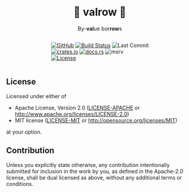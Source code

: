 <center>

# 🦀 **valrow** 🦀

By-**val**ue bor**row**s

<div style="display: inline-block; text-align: left">

<!-- git -->
[![GitHub](https://img.shields.io/github/stars/MaulingMonkey/valrow.svg?label=GitHub&style=social)](https://github.com/MaulingMonkey/valrow)
[![Build Status](https://github.com/MaulingMonkey/valrow/workflows/Rust/badge.svg)](https://github.com/MaulingMonkey/valrow/actions?query=workflow%3Arust)
![Last Commit](https://img.shields.io/github/last-commit/MaulingMonkey/valrow)
<br> <!-- crates.io -->
[![crates.io](https://img.shields.io/crates/v/valrow.svg)](https://crates.io/crates/valrow)
[![docs.rs](https://img.shields.io/docsrs/valrow)](https://docs.rs/valrow)
![msrv](https://img.shields.io/crates/msrv/valrow)
<br> <!-- other -->
[![License](https://img.shields.io/crates/l/valrow.svg)](https://github.com/MaulingMonkey/valrow)
<!--[![Changelog](https://img.shields.io/badge/wiki-changelog-blue?logo=github)](https://github.com/MaulingMonkey/valrow/wiki/Changelog)-->

</div></center>



## License

Licensed under either of

* Apache License, Version 2.0 ([LICENSE-APACHE](LICENSE-APACHE) or <http://www.apache.org/licenses/LICENSE-2.0>)
* MIT license ([LICENSE-MIT](LICENSE-MIT) or <http://opensource.org/licenses/MIT>)

at your option.



## Contribution

Unless you explicitly state otherwise, any contribution intentionally submitted
for inclusion in the work by you, as defined in the Apache-2.0 license, shall be
dual licensed as above, without any additional terms or conditions.
